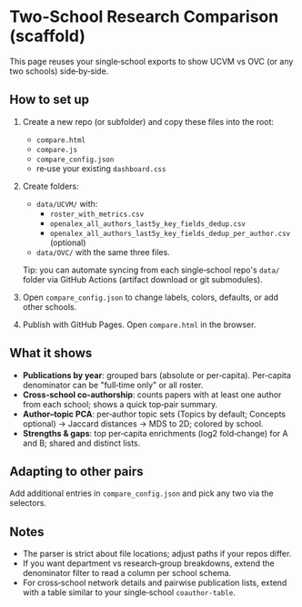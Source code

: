 
# Two‑School Research Comparison (scaffold)

This page reuses your single‑school exports to show UCVM vs OVC (or any two schools) side‑by‑side.

## How to set up

1. Create a new repo (or subfolder) and copy these files into the root:
   - `compare.html`
   - `compare.js`
   - `compare_config.json`
   - re‑use your existing `dashboard.css`

2. Create folders:
   - `data/UCVM/` with:
     - `roster_with_metrics.csv`
     - `openalex_all_authors_last5y_key_fields_dedup.csv`
     - `openalex_all_authors_last5y_key_fields_dedup_per_author.csv` (optional)
   - `data/OVC/` with the same three files.

   Tip: you can automate syncing from each single‑school repo's `data/` folder via GitHub Actions (artifact download or git submodules).

3. Open `compare_config.json` to change labels, colors, defaults, or add other schools.

4. Publish with GitHub Pages. Open `compare.html` in the browser.

## What it shows

- **Publications by year**: grouped bars (absolute or per‑capita). Per‑capita denominator can be "full‑time only" or all roster.
- **Cross‑school co‑authorship**: counts papers with at least one author from each school; shows a quick top‑pair summary.
- **Author–topic PCA**: per‑author topic sets (Topics by default; Concepts optional) -> Jaccard distances -> MDS to 2D; colored by school.
- **Strengths & gaps**: top per‑capita enrichments (log2 fold‑change) for A and B; shared and distinct lists.

## Adapting to other pairs

Add additional entries in `compare_config.json` and pick any two via the selectors.

## Notes

- The parser is strict about file locations; adjust paths if your repos differ.
- If you want department vs research‑group breakdowns, extend the denominator filter to read a column per school schema.
- For cross‑school network details and pairwise publication lists, extend with a table similar to your single‑school `coauthor-table`.
